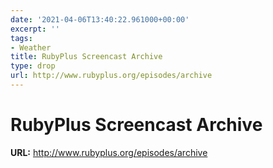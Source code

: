 ```yaml
---
date: '2021-04-06T13:40:22.961000+00:00'
excerpt: ''
tags:
- Weather
title: RubyPlus Screencast Archive
type: drop
url: http://www.rubyplus.org/episodes/archive
---
```


# RubyPlus Screencast Archive

**URL:** http://www.rubyplus.org/episodes/archive
